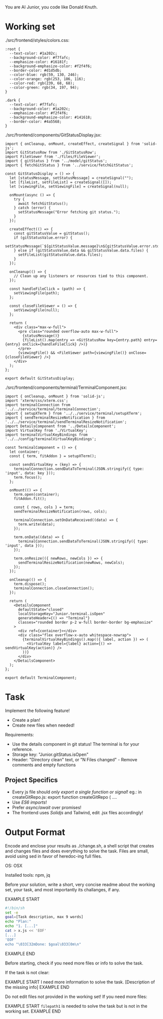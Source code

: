 You are AI Junior, you code like Donald Knuth.

# Working set

./src/frontend/styles/colors.css:
```
:root {
  --text-color: #1a202c;
  --background-color: #f7fafc;
  --emphasize-color: #16181f;
  --background-emphasize-color: #f2f4f6;
  --border-color: #d1d5db;
  --color-blue: rgb(59, 130, 246);
  --color-orange: rgb(253, 186, 116);
  --color-red: rgb(239, 68, 68);
  --color-green: rgb(34, 197, 94);
}

.dark {
  --text-color: #f7fafc;
  --background-color: #1a202c;
  --emphasize-color: #f2f4f6;
  --background-emphasize-color: #141618;
  --border-color: #4a5568;
}

```
./src/frontend/components/GitStatusDisplay.jsx:
```
import { onCleanup, onMount, createEffect, createSignal } from 'solid-js';
import GitStatusRow from './GitStatusRow';
import FileViewer from './files/FileViewer';
import { gitStatus } from '../model/gitStatus';
import { fetchGitStatus } from '../service/fetchGitStatus';

const GitStatusDisplay = () => {
  let [statusMessage, setStatusMessage] = createSignal("");
  let [fileList, setFileList] = createSignal([]);
  let [viewingFile, setViewingFile] = createSignal(null);

  onMount(async () => {
    try {
      await fetchGitStatus();
    } catch (error) {
      setStatusMessage("Error fetching git status.");
    }
  });

  createEffect(() => {
    const gitStatusValue = gitStatus();
    if (gitStatusValue.error) {
      setStatusMessage(`${gitStatusValue.message}\n${gitStatusValue.error.stderr}`);
    } else if (gitStatusValue.data && gitStatusValue.data.files) {
      setFileList(gitStatusValue.data.files);
    }
  });

  onCleanup(() => {
    // Clean up any listeners or resources tied to this component.
  });

  const handleFileClick = (path) => {
    setViewingFile(path);
  };

  const closeFileViewer = () => {
    setViewingFile(null);
  };

  return (
    <div class="max-w-full">
      <pre class="rounded overflow-auto max-w-full">
        {statusMessage()}
        {fileList().map(entry => <GitStatusRow key={entry.path} entry={entry} onClick={handleFileClick} />)}
      </pre>
      {viewingFile() && <FileViewer path={viewingFile()} onClose={closeFileViewer} />}
    </div>
  );
};

export default GitStatusDisplay;

```
./src/frontend/components/terminal/TerminalComponent.jsx:
```
import { onCleanup, onMount } from 'solid-js';
import 'xterm/css/xterm.css';
import terminalConnection from '../../service/terminal/terminalConnection';
import { setupXTerm } from '../../service/terminal/setupXTerm';
import { sendTerminalResizeNotification } from '../../service/terminal/sendTerminalResizeNotification';
import DetailsComponent from '../DetailsComponent';
import VirtualKey from './VirtualKey';
import terminalVirtualKeyBindings from '../../config/terminalVirtualKeyBindings';

const TerminalComponent = () => {
  let container;
  const { term, fitAddon } = setupXTerm();

  const sendVirtualKey = (key) => {
    terminalConnection.sendDataToTerminal(JSON.stringify({ type: 'input', data: key }));
    term.focus();
  };

  onMount(() => {
    term.open(container);
    fitAddon.fit();

    const { rows, cols } = term;
    sendTerminalResizeNotification(rows, cols);

    terminalConnection.setOnDataReceived((data) => {
      term.write(data);
    });

    term.onData((data) => {
      terminalConnection.sendDataToTerminal(JSON.stringify({ type: 'input', data }));
    });

    term.onResize(({ newRows, newCols }) => {
      sendTerminalResizeNotification(newRows, newCols);
    });
  });
  
  onCleanup(() => {
    term.dispose();
    terminalConnection.closeConnection();
  });

  return (
    <DetailsComponent 
      defaultState="closed"
      localStorageKey="Junior.terminal.isOpen"
      generateHeader={() => "Terminal"}
      classes="rounded border p-2 w-full border-border bg-emphasize"
    >
      <div ref={container}></div>
      <div class="flex overflow-x-auto whitespace-nowrap">
        {terminalVirtualKeyBindings().map(({ label, action }) => (
          <VirtualKey label={label} action={() => sendVirtualKey(action)} />
        ))}
      </div>
    </DetailsComponent>
  );
};

export default TerminalComponent;

```

# Task

Implement the following feature!

- Create a plan!
- Create new files when needed!

Requirements:

- Use the details component in git status! The terminal is for your reference.
- Storage key: "Junior.gitStatus.isOpen"
- Header: "Directory clean"  text, or "N Files changed" - Remove comments and empty functions



## Project Specifics

- Every js file should *only export a single function or signal*! eg.: in createGitRepo.js: export function createGitRepo ( ....
- Use *ES6 imports*!
- Prefer *async/await* over promises!
- The frontend uses *Solidjs* and Tailwind, edit .jsx files accordingly!

# Output Format

Encode and enclose your results as ./change.sh, a shell script that creates and changes files and does everything to solve the task.
Files are small, avoid using sed in favor of heredoc-ing full files.

OS: OSX

Installed tools: npm, jq


Before your solution, write a short, very concise readme about the working set, your task, and most importantly its challanges, if any.


EXAMPLE START
```sh
#!/bin/sh
set -e
goal=[Task description, max 9 words]
echo "Plan:"
echo "1. [...]"
cat > x.js << 'EOF'
[...]
'EOF'
echo "\033[32mDone: $goal\033[0m\n"
```
EXAMPLE END

Before starting, check if you need more files or info to solve the task.

If the task is not clear:

EXAMPLE START
I need more information to solve the task. [Description of the missing info]
EXAMPLE END

Do not edit files not provided in the working set!
If you need more files:

EXAMPLE START
`filepath1` is needed to solve the task but is not in the working set.
EXAMPLE END

